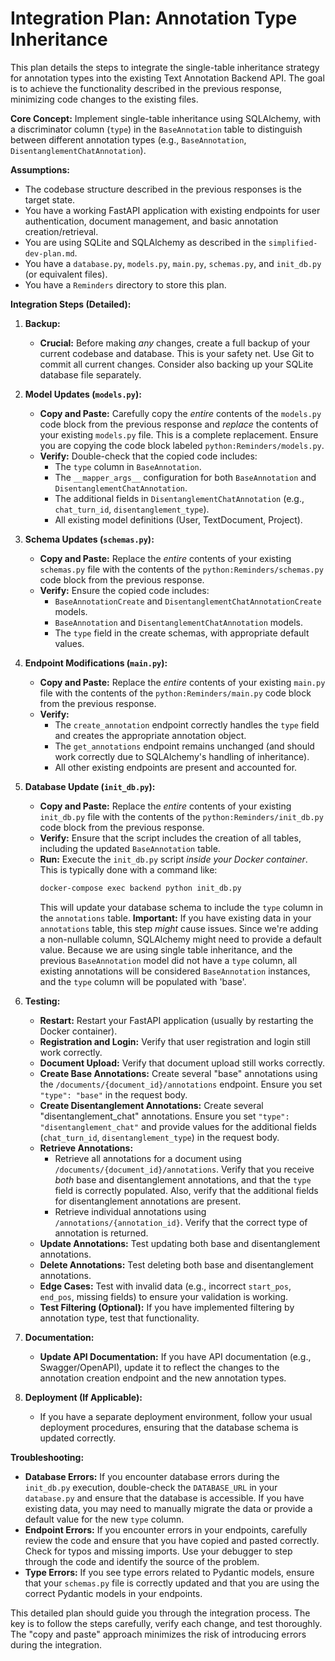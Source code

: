 # Integration Plan: Annotation Type Inheritance

This plan details the steps to integrate the single-table inheritance strategy for annotation types into the existing Text Annotation Backend API.  The goal is to achieve the functionality described in the previous response, minimizing code changes to the existing files.

**Core Concept:** Implement single-table inheritance using SQLAlchemy, with a discriminator column (`type`) in the `BaseAnnotation` table to distinguish between different annotation types (e.g., `BaseAnnotation`, `DisentanglementChatAnnotation`).

**Assumptions:**

*   The codebase structure described in the previous responses is the target state.
*   You have a working FastAPI application with existing endpoints for user authentication, document management, and basic annotation creation/retrieval.
*   You are using SQLite and SQLAlchemy as described in the `simplified-dev-plan.md`.
*   You have a `database.py`, `models.py`, `main.py`, `schemas.py`, and `init_db.py` (or equivalent files).
*   You have a `Reminders` directory to store this plan.

**Integration Steps (Detailed):**

1.  **Backup:**
    *   **Crucial:** Before making *any* changes, create a full backup of your current codebase and database. This is your safety net.  Use Git to commit all current changes.  Consider also backing up your SQLite database file separately.

2.  **Model Updates (`models.py`):**
    *   **Copy and Paste:** Carefully copy the *entire* contents of the `models.py` code block from the previous response and *replace* the contents of your existing `models.py` file.  This is a complete replacement.  Ensure you are copying the code block labeled ````python:Reminders/models.py````.
    *   **Verify:** Double-check that the copied code includes:
        *   The `type` column in `BaseAnnotation`.
        *   The `__mapper_args__` configuration for both `BaseAnnotation` and `DisentanglementChatAnnotation`.
        *   The additional fields in `DisentanglementChatAnnotation` (e.g., `chat_turn_id`, `disentanglement_type`).
        *   All existing model definitions (User, TextDocument, Project).

3.  **Schema Updates (`schemas.py`):**
    *   **Copy and Paste:**  Replace the *entire* contents of your existing `schemas.py` file with the contents of the ````python:Reminders/schemas.py```` code block from the previous response.
    *   **Verify:** Ensure the copied code includes:
        *   `BaseAnnotationCreate` and `DisentanglementChatAnnotationCreate` models.
        *   `BaseAnnotation` and `DisentanglementChatAnnotation` models.
        *   The `type` field in the create schemas, with appropriate default values.

4.  **Endpoint Modifications (`main.py`):**
    *   **Copy and Paste:** Replace the *entire* contents of your existing `main.py` file with the contents of the ````python:Reminders/main.py```` code block from the previous response.
    *   **Verify:**
        *   The `create_annotation` endpoint correctly handles the `type` field and creates the appropriate annotation object.
        *   The `get_annotations` endpoint remains unchanged (and should work correctly due to SQLAlchemy's handling of inheritance).
        *   All other existing endpoints are present and accounted for.

5.  **Database Update (`init_db.py`):**
    *   **Copy and Paste:** Replace the *entire* contents of your existing `init_db.py` file with the contents of the ````python:Reminders/init_db.py```` code block from the previous response.
    *   **Verify:** Ensure that the script includes the creation of all tables, including the updated `BaseAnnotation` table.
    *   **Run:** Execute the `init_db.py` script *inside your Docker container*.  This is typically done with a command like:
        ```bash
        docker-compose exec backend python init_db.py
        ```
        This will update your database schema to include the `type` column in the `annotations` table.  **Important:** If you have existing data in your `annotations` table, this step *might* cause issues.  Since we're adding a non-nullable column, SQLAlchemy might need to provide a default value. Because we are using single table inheritance, and the previous `BaseAnnotation` model did not have a `type` column, all existing annotations will be considered `BaseAnnotation` instances, and the `type` column will be populated with 'base'.

6.  **Testing:**

    *   **Restart:** Restart your FastAPI application (usually by restarting the Docker container).
    *   **Registration and Login:** Verify that user registration and login still work correctly.
    *   **Document Upload:** Verify that document upload still works correctly.
    *   **Create Base Annotations:** Create several "base" annotations using the `/documents/{document_id}/annotations` endpoint.  Ensure you set `"type": "base"` in the request body.
    *   **Create Disentanglement Annotations:** Create several "disentanglement_chat" annotations.  Ensure you set `"type": "disentanglement_chat"` and provide values for the additional fields (`chat_turn_id`, `disentanglement_type`) in the request body.
    *   **Retrieve Annotations:**
        *   Retrieve all annotations for a document using `/documents/{document_id}/annotations`.  Verify that you receive *both* base and disentanglement annotations, and that the `type` field is correctly populated.  Also, verify that the additional fields for disentanglement annotations are present.
        *   Retrieve individual annotations using `/annotations/{annotation_id}`. Verify that the correct type of annotation is returned.
    *   **Update Annotations:** Test updating both base and disentanglement annotations.
    *   **Delete Annotations:** Test deleting both base and disentanglement annotations.
    *   **Edge Cases:** Test with invalid data (e.g., incorrect `start_pos`, `end_pos`, missing fields) to ensure your validation is working.
    *   **Test Filtering (Optional):** If you have implemented filtering by annotation type, test that functionality.

7.  **Documentation:**

    *   **Update API Documentation:** If you have API documentation (e.g., Swagger/OpenAPI), update it to reflect the changes to the annotation creation endpoint and the new annotation types.

8.  **Deployment (If Applicable):**

    *   If you have a separate deployment environment, follow your usual deployment procedures, ensuring that the database schema is updated correctly.

**Troubleshooting:**

*   **Database Errors:** If you encounter database errors during the `init_db.py` execution, double-check the `DATABASE_URL` in your `database.py` and ensure that the database is accessible. If you have existing data, you may need to manually migrate the data or provide a default value for the new `type` column.
*   **Endpoint Errors:** If you encounter errors in your endpoints, carefully review the code and ensure that you have copied and pasted correctly. Check for typos and missing imports. Use your debugger to step through the code and identify the source of the problem.
*   **Type Errors:** If you see type errors related to Pydantic models, ensure that your `schemas.py` file is correctly updated and that you are using the correct Pydantic models in your endpoints.

This detailed plan should guide you through the integration process. The key is to follow the steps carefully, verify each change, and test thoroughly. The "copy and paste" approach minimizes the risk of introducing errors during the integration. 